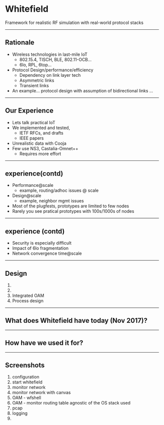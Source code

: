 # Whitefield

Framework for realistic RF simulation with real-world protocol stacks

---
## Rationale

- Wireless technologies in last-mile IoT
    - 802.15.4, TISCH, BLE, 802.11-OCB...
    - 6lo, RPL, 6top...
- Protocol Design/performance/efficiency
    - Dependency on link layer tech
    - Asymmetric links
    - Transient links
- An example... protocol design with assumption of bidirectional links ...

---

## Our Experience
- Lets talk practical IoT
- We implemented and tested,
    - IETF RFCs, and drafts
    - IEEE papers
- Unrealistic data with Cooja
- Few use NS3, Castalia-Omnet++
    - Requires more effort

---

## experience(contd)
- Performance@scale
    - example, routing/adhoc issues @ scale
- Design@scale
    - example, neighbor mgmt issues
- Most of the plugfests, prototypes are limited to few nodes
- Rarely you see pratical prototypes with 100s/1000s of nodes

---

## experience (contd)
- Security is especially difficult
- Impact of 6lo fragmentation
- Network convergence time@scale

---

## Design
1.
2.
3. Integrated OAM
4. Process design

---
## What does Whitefield have today (Nov 2017)?

---
## How have we used it for?

---
## Screenshots
1. configuration
2. start whitefield
3. monitor network
4. monitor network with canvas
5. OAM - wfshell 
6. OAM - monitor routing table agnostic of the OS stack used
7. pcap
8. logging
9. 
